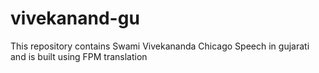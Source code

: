 # vivekanand-gu
This repository contains Swami Vivekananda Chicago Speech in gujarati and is built using FPM translation
